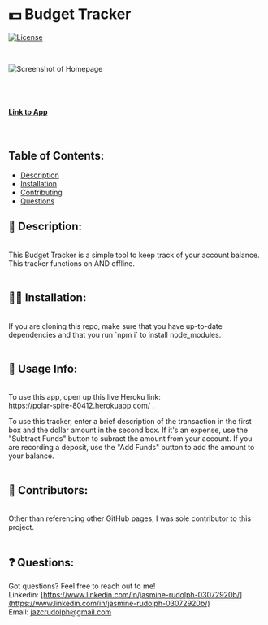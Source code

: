 
# :dollar: Budget Tracker

[![License](https://img.shields.io/badge/License-MIT%20-blue.svg)](https://opensource.org/licenses/MIT)

<br>

![Screenshot of Homepage]() 
<br>

<br>  
<br> 

#### [Link to App](https://polar-spire-80412.herokuapp.com/)
<br>

## Table of Contents: 
*  [Description](#scroll-description)
*  [Installation](#man_mechanic-installation)
*  [Contributing](#couple-contributors)
*  [Questions](#-questions)



## :scroll: Description: 
<br>
This Budget Tracker is a simple tool to keep track of your account balance. This tracker functions on AND offline.
 <br>
<br>

## :man_mechanic: Installation:
<br>
If you are cloning this repo, make sure that you have up-to-date dependencies and that you run `npm i` to install node_modules.
<br>
<br>

## :book: Usage Info:
<br>
To use this app, open up this live Heroku link: <br> https://polar-spire-80412.herokuapp.com/ .

<br>

To use this tracker, enter a brief description of the transaction in the first box and the dollar amount in the second box. If it's an expense, use the "Subtract Funds" button to subract the amount from your account. If you are recording a deposit, use the "Add Funds" button to add the amount to your balance.
<br> 
<br>



## :couple: Contributors:
<br>
Other than referencing other GitHub pages, I was sole contributor to this project.

<br>
<br>


## ❓ Questions:

Got questions? Feel free to reach out to me!<br>
Linkedin: [https://www.linkedin.com/in/jasmine-rudolph-03072920b/](https://www.linkedin.com/in/jasmine-rudolph-03072920b/)<br>
Email: [jazcrudolph@gmail.com](jazcrudolph@gmail.com)



